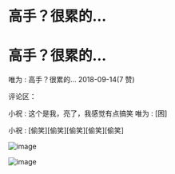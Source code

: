# 高手？很累的…

# 高手？很累的…

唯为 : 高手？很累的… 2018-09-14(7 赞)

评论区：

小祝 : 这个是我，亮了，我感觉有点搞笑 唯为 : [困]

小祝 : [偷笑][偷笑][偷笑][偷笑][偷笑]

![image](img/Image_318.png)

![image](img/Image_319.png)